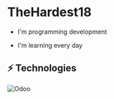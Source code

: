 # TheHardest18

- I'm programming development

- I'm learning every day


## ⚡ Technologies

![Odoo](https://img.shields.io/badge/-odoo-%23800080?style=flat-square)
